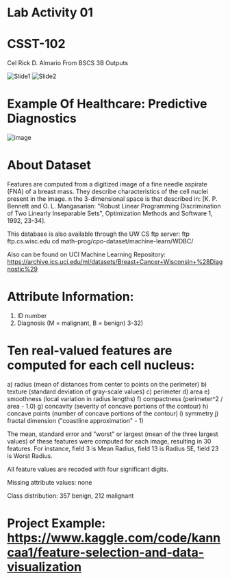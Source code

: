 # Lab Activity 01
# CSST-102
Cel Rick D. Almario From BSCS 3B Outputs

![Slide1](https://github.com/user-attachments/assets/a1fa5732-8f94-4a70-bc06-62575d082d83)
![Slide2](https://github.com/user-attachments/assets/6bbed103-b6cc-4379-b634-404946a1afea)

# Example Of Healthcare: Predictive Diagnostics 

![image](https://github.com/user-attachments/assets/afcec66d-a7d1-444d-b3f8-46138465007c)
# About Dataset
Features are computed from a digitized image of a fine needle aspirate (FNA) of a breast mass. They describe characteristics of the cell nuclei present in the image.
n the 3-dimensional space is that described in: [K. P. Bennett and O. L. Mangasarian: "Robust Linear Programming Discrimination of Two Linearly Inseparable Sets", Optimization Methods and Software 1, 1992, 23-34].

This database is also available through the UW CS ftp server:
ftp ftp.cs.wisc.edu
cd math-prog/cpo-dataset/machine-learn/WDBC/

Also can be found on UCI Machine Learning Repository: https://archive.ics.uci.edu/ml/datasets/Breast+Cancer+Wisconsin+%28Diagnostic%29

# Attribute Information:

1) ID number
2) Diagnosis (M = malignant, B = benign)
3-32)

# Ten real-valued features are computed for each cell nucleus:

a) radius (mean of distances from center to points on the perimeter)
b) texture (standard deviation of gray-scale values)
c) perimeter
d) area
e) smoothness (local variation in radius lengths)
f) compactness (perimeter^2 / area - 1.0)
g) concavity (severity of concave portions of the contour)
h) concave points (number of concave portions of the contour)
i) symmetry
j) fractal dimension ("coastline approximation" - 1)

The mean, standard error and "worst" or largest (mean of the three
largest values) of these features were computed for each image,
resulting in 30 features. For instance, field 3 is Mean Radius, field
13 is Radius SE, field 23 is Worst Radius.

All feature values are recoded with four significant digits.

Missing attribute values: none

Class distribution: 357 benign, 212 malignant

# Project Example: https://www.kaggle.com/code/kanncaa1/feature-selection-and-data-visualization




